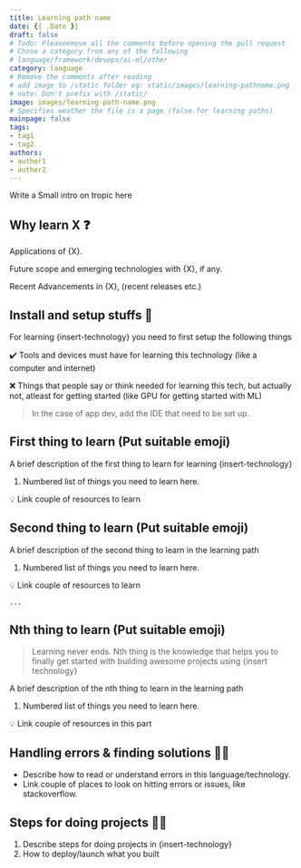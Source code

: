 ```yaml
---
title: Learning path name
date: {{ .Date }}
draft: false
# Todo: Pleaseemove all the comments before opening the pull request
# Chose a category from any of the following
# language/framework/devops/ai-ml/other
category: language
# Remove the comments after reading
# add image to /static folder eg: static/images/learning-pathname.png
# note: Don't prefix with /static/
image: images/learning-path-name.png
# Specifies weather the file is a page (false for learning paths)
mainpage: false
tags:
- tag1 
- tag2
authors:
- author1
- author2
---
```

Write a Small intro on tropic here

## Why learn X ❓
Applications of {X}.

Future scope and emerging technologies with {X}, if any.

Recent Advancements in {X}, (recent releases etc.)

## Install and setup stuffs 🚧
For learning {insert-technology} you need to first setup the following things

✔️ Tools and devices must have for learning this technology (like a computer and internet)

❌ Things that people say or think needed for learning this tech, but actually not, atleast for getting started (like GPU for getting started with ML)

> In the case of app dev, add the IDE that need to be set up.

## First thing to learn (Put suitable emoji)

A brief description of the first thing to learn for learning {insert-technology}

1. Numbered list of things you need to learn here.

💡 Link couple of resources to learn

## Second thing to learn (Put suitable emoji)

A brief description of the second thing to learn in the learning path

1. Numbered list of things you need to learn here.

💡 Link couple of resources to learn

```
...
```

## Nth thing to learn (Put suitable emoji)

> Learning never ends. Nth thing is the knowledge that helps you to finally get started with building awesome projects using {insert technology}

A brief description of the nth thing to learn in the learning path

1. Numbered list of things you need to learn here.

💡 Link couple of resources in this part

## Handling errors & finding solutions 🕵️‍♀️

- Describe how to read or understand errors in this language/technology.
- Link couple of places to look on hitting errors or issues, like stackoverflow.

## Steps for doing projects 👩‍💻

1. Describe steps for doing projects in {insert-technology}
2. How to deploy/launch what you built
